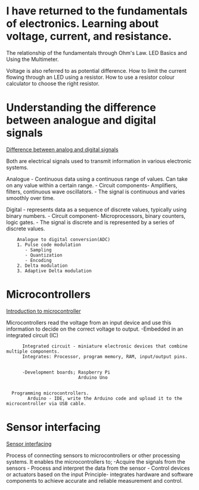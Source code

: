  # I have returned to the fundamentals of electronics. Learning about voltage, current, and resistance. 

The relationship of the fundamentals through Ohm's Law.
LED Basics and Using the Multimeter.


Voltage is also referred to as potential difference.
How to limit the current flowing through an LED using a resistor.
How to use a resistor colour calculator to choose the right resistor.

  # Understanding the difference between analogue and digital signals
  [Difference between analog and digital signals](https://www.geeksforgeeks.org/physics/difference-between-analog-and-digital-signal/)
  

Both are electrical signals used to transmit information in various electronic systems.

Analogue - Continuous data using a continuous range of values. Can take on any value within a certain range.
         - Circuit components- Amplifiers, filters, continuous wave oscillators.
         - The signal is continuous and varies smoothly over time.

         
Digital - represents data as a sequence of discrete values, typically using binary numbers. 
        - Circuit component- Microprocessors, binary counters, logic gates.
        - The signal is discrete and is represented by a series of discrete values.

        Analogue to digital conversion(ADC)
        1. Pulse code modulation
           - Sampling
           - Quantization
           - Encoding
        2. Delta modulation
        3. Adaptive Delta modulation

  # Microcontrollers
  [Introduction to microcontroller](https://www.circuitbasics.com/introduction-to-microcontrolleres/)
  
  Microcontrollers read the voltage from an input device and use this information to decide on the correct voltage to output.
  -Embedded in an integrated circuit (IC)
  
          Integrated circuit - miniature electronic devices that combine multiple components.
          Integrates: Processor, program memory, RAM, input/output pins.


          -Development boards; Raspberry Pi
                               Arduino Uno

                               
      Programming microcontrollers.
            Arduino - IDE, write the Arduino code and upload it to the microcontroller via USB cable. 

  # Sensor interfacing 
  [Sensor interfacing](https://www.electronicsforu.com/technology-trends/learn-electronics/sensor-interfacing)

  Process of connecting sensors to microcontrollers or other processing systems. 
            It enables the microcontrollers to; 
                 -Acquire the signals from the sensors
                 - Process and interpret the data from the sensor
                 - Control devices or actuators based on the input
  Principle- integrates hardware and software components to achieve accurate and reliable measurement and control.










































